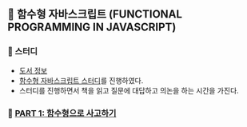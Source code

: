 ## 🚀 함수형 자바스크립트 (FUNCTIONAL PROGRAMMING IN JAVASCRIPT)

### 🤔 스터디
- [도서 정보](http://www.yes24.com/Product/Goods/58519160)
- [함수형 자바스크립트 스터디](https://github.com/CodeSoom/functional-javascript)를 진행하였다.
- 스터디를 진행하면서 책을 읽고 질문에 대답하고 의논을 하는 시간을 가진다.

### 🌈 [PART 1: 함수형으로 사고하기](https://github.com/saseungmin/reading_books_record_repository/tree/master/%ED%95%A8%EC%88%98%ED%98%95%20%EC%9E%90%EB%B0%94%EC%8A%A4%ED%81%AC%EB%A6%BD%ED%8A%B8/PART%201)
